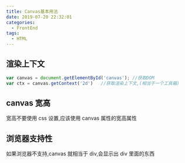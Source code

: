 ```yaml
---
title: Canvas基本用法
date: 2019-07-20 22:32:01
categories:
  - FrontEnd
tags:
  - HTML
---
```


## 渲染上下文

```JavaScript
var canvas = document.getElementById('canvas'); //获取DOM
var ctx = canvas.getContext('2d')	//获取渲染上下文,(相当于一个工具箱)
```

## canvas 宽高

宽高不要使用 css 设置,应该使用 canvas 属性的宽高属性

## 浏览器支持性

如果浏览器不支持,canvas 就相当于 div,会显示出 div 里面的东西
